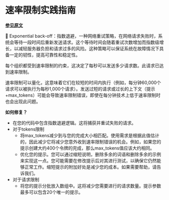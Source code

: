 # 速率限制实践指南

**[参见原文](https://help.openai.com/en/articles/6891753-rate-limit-advice)**

<aside>
📖 Exponential back-off：指数退避，一种网络重试策略，在网络请求失败时，系统会等待一段时间后重新发送请求。这个等待时间会随着重试次数增加而指数级增长，以减轻服务器负担和请求过多的风险。这种策略可以保证系统在故障情况下具备一定的韧性，提高可靠性和稳定性。

</aside>

每个组织都受到速率限制的约束，这决定了每秒可以发送多少请求数。此请求已达到速率限制。

速率限制可以量化，这意味着它们在较短的时间内执行（例如，每分钟60,000个请求可以被执行为每秒1,000个请求）。发送过短的请求或过长的上下文（提示+max_tokens）可能会导致速率限制错误，即使在每分钟技术上低于速率限制时也会出现此问题。

**如何修复？**

- 在您的代码中包含指数退避逻辑。这将捕获并重试失败的请求。
- 对于tokens限制
    - 将max_tokens减少到与您的完成大小相匹配。使用需求是根据此值估计的，因此减少它将减少您意外收到速率限制错误的机会。例如，如果您的提示创建大约400个令牌的完成，那么max_tokens值应该大约相同。
    - 优化您的提示。您可以通过缩短说明，删除多余的词语和删除多余的示例来实现这一点。您可能需要在修改提示后对其进行测试，以确保它仍然能够正常工作。缩短提示的附加好处是减少您的成本。如果需要帮助，请告诉我们。
- 对于请求限制
    - 将您的提示分批放入数组中。这将减少您需要进行的请求数量。提示参数最多可以包含20个唯一的提示。